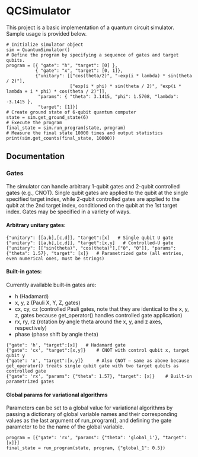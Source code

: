 # QCSimulator
This project is a basic implementation of a quantum circuit simulator. Sample usage is provided below.
``` 
# Initialize simulator object
sim = QuantumSimulator()
# Define the program by specifying a sequence of gates and target qubits.
program = [{ "gate": "h", "target": [0] }, 
           { "gate": "x", "target": [0, 1]},
           {"unitary": [["cos(theta/2)", "-exp(i * lambda) * sin(theta / 2)"],
						["exp(i * phi) * sin(theta / 2)", "exp(i * lambda + i * phi) * cos(theta / 2)"]], 
            "params": { "theta": 3.1415, "phi": 1.5708, "lambda": -3.1415 }, 
            "target": [1]}]
# Create ground state of 6-qubit quantum computer
state = sim.get_ground_state(6)
# Execute the program
final_state = sim.run_program(state, program)
# Measure the final state 10000 times and output statistics
print(sim.get_counts(final_state, 10000)) 
```

## Documentation

### Gates
The simulator can handle arbitrary 1-qubit gates and 2-qubit controlled gates (e.g., CNOT). Single qubit gates are applied to the qubit at the single specified target index, while 2-qubit controlled gates are applied to the qubit at the 2nd target index, conditioned on the qubit at the 1st target index. Gates may be specified in a variety of ways.
#### Arbitrary unitary gates:
``` 
{"unitary": [[a,b],[c,d]], "target":[x]   # Single qubit U gate
{"unitary": [[a,b],[c,d]], "target":[x,y]   # Controlled-U gate
{"unitary": [["sin(theta)", "cos(theta)"],["0", "0"]], "params": {"theta": 1.57}, "target": [x]}   # Parametrized gate (all entries, even numerical ones, must be strings)
```
#### Built-in gates:
Currently available built-in gates are: 
- h (Hadamard)
- x, y, z (Pauli X, Y, Z, gates)
- cx, cy, cz (controlled Pauli gates, note that they are identical to the x, y, z, gates because get_operator() handles controlled gate application)
- rx, ry, rz (rotation by angle theta around the x, y, and z axes, respectively)
- phase (phase shift by angle theta)
```
{"gate": 'h', "target":[x]}   # Hadamard gate
{"gate": 'cx', "target":[x,y]}    # CNOT with control qubit x, target qubit y
{"gate": 'x', "target":[x,y]}     # Also CNOT – same as above because get_operator() treats single qubit gate with two target qubits as controlled gate
{"gate": 'rx', "params": {"theta": 1.57}, "target": [x]}    # Built-in parametrized gates
```
#### Global params for variational algorithms
Parameters can be set to a global value for variational algorithms by passing a dictionary of global variable names and their corresponding values as the last argument of run_program(), and defining the gate parameter to be the name of the global variable.
```
program = [{"gate": 'rx', "params": {"theta": 'global_1'}, "target": [x]}]
final_state = run_program(state, program, {"global_1": 0.5})
```

